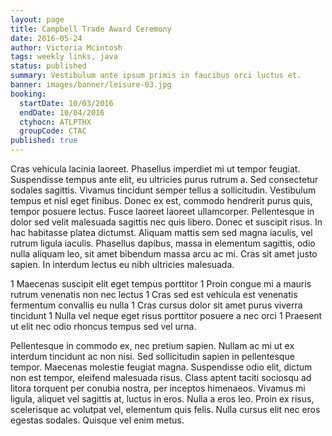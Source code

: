 ```yaml
---
layout: page
title: Campbell Trade Award Ceremony
date: 2016-05-24
author: Victoria Mcintosh
tags: weekly links, java
status: published
summary: Vestibulum ante ipsum primis in faucibus orci luctus et.
banner: images/banner/leisure-03.jpg
booking:
  startDate: 10/03/2016
  endDate: 10/04/2016
  ctyhocn: ATLPTHX
  groupCode: CTAC
published: true
---
```

Cras vehicula lacinia laoreet. Phasellus imperdiet mi ut tempor feugiat. Suspendisse tempus ante elit, eu ultricies purus rutrum a. Sed consectetur sodales sagittis. Vivamus tincidunt semper tellus a sollicitudin. Vestibulum tempus et nisl eget finibus. Donec ex est, commodo hendrerit purus quis, tempor posuere lectus. Fusce laoreet laoreet ullamcorper. Pellentesque in dolor sed velit malesuada sagittis nec quis libero. Donec et suscipit risus. In hac habitasse platea dictumst. Aliquam mattis sem sed magna iaculis, vel rutrum ligula iaculis. Phasellus dapibus, massa in elementum sagittis, odio nulla aliquam leo, sit amet bibendum massa arcu ac mi. Cras sit amet justo sapien. In interdum lectus eu nibh ultricies malesuada.

1 Maecenas suscipit elit eget tempus porttitor
1 Proin congue mi a mauris rutrum venenatis non nec lectus
1 Cras sed est vehicula est venenatis fermentum convallis eu nulla
1 Cras cursus dolor sit amet purus viverra tincidunt
1 Nulla vel neque eget risus porttitor posuere a nec orci
1 Praesent ut elit nec odio rhoncus tempus sed vel urna.

Pellentesque in commodo ex, nec pretium sapien. Nullam ac mi ut ex interdum tincidunt ac non nisi. Sed sollicitudin sapien in pellentesque tempor. Maecenas molestie feugiat magna. Suspendisse odio elit, dictum non est tempor, eleifend malesuada risus. Class aptent taciti sociosqu ad litora torquent per conubia nostra, per inceptos himenaeos. Vivamus mi ligula, aliquet vel sagittis at, luctus in eros. Nulla a eros leo. Proin ex risus, scelerisque ac volutpat vel, elementum quis felis. Nulla cursus elit nec eros egestas sodales. Quisque vel enim metus.
